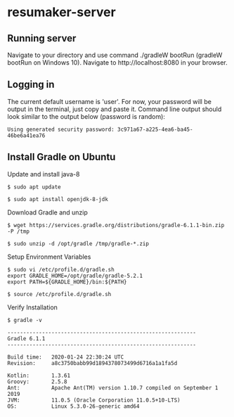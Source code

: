 # resumaker-server

## Running server

Navigate to your directory and use command ./gradleW bootRun (gradleW bootRun on Windows 10). Navigate to http://localhost:8080 in your browser.

## Logging in
The current default username is 'user'. For now, your password will be output in the terminal, just copy and paste it. Command line output should look similar to the output below (password is random):
```
Using generated security password: 3c971a67-a225-4ea6-ba45-46be6a41ea76
```


## Install Gradle on Ubuntu
Update and install java-8
```
$ sudo apt update
```
```
$ sudo apt install openjdk-8-jdk
```

Download Gradle and unzip
```
$ wget https://services.gradle.org/distributions/gradle-6.1.1-bin.zip -P /tmp
```
```
$ sudo unzip -d /opt/gradle /tmp/gradle-*.zip
```

Setup Environment Variables
```
$ sudo vi /etc/profile.d/gradle.sh
export GRADLE_HOME=/opt/gradle/gradle-5.2.1
export PATH=${GRADLE_HOME}/bin:${PATH}
```
```
$ source /etc/profile.d/gradle.sh
```

Verify Installation
```
$ gradle -v

------------------------------------------------------------
Gradle 6.1.1
------------------------------------------------------------

Build time:   2020-01-24 22:30:24 UTC
Revision:     a8c3750babb99d1894378073499d6716a1a1fa5d

Kotlin:       1.3.61
Groovy:       2.5.8
Ant:          Apache Ant(TM) version 1.10.7 compiled on September 1 2019
JVM:          11.0.5 (Oracle Corporation 11.0.5+10-LTS)
OS:           Linux 5.3.0-26-generic amd64
```
